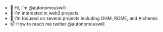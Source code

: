 - 👋 Hi, I’m @autonomouswill
- 👀 I’m interested in web3 projects
- 💪 I’m focused on several projects including OHM, ROME, and Alchemix
- 📫 How to reach me twitter @autonomouswill

